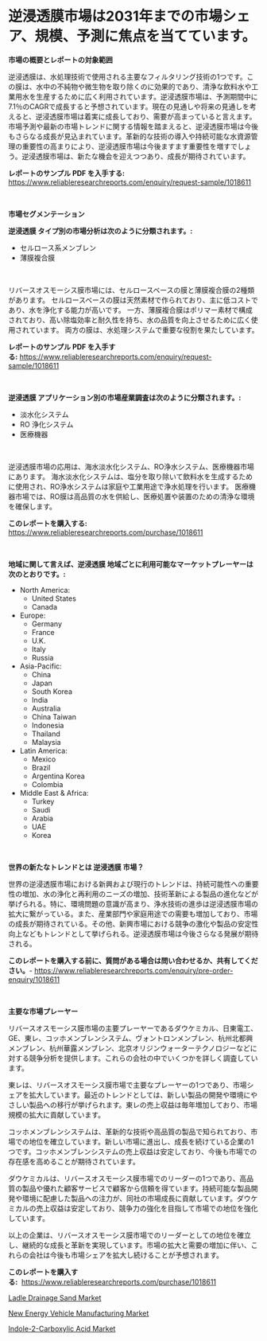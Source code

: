 <p><h1>逆浸透膜市場は2031年までの市場シェア、規模、予測に焦点を当てています。</h1></p><p><strong>市場の概要とレポートの対象範囲</strong></p>
<p><p>逆浸透膜は、水処理技術で使用される主要なフィルタリング技術の1つです。この膜は、水中の不純物や微生物を取り除くのに効果的であり、清浄な飲料水や工業用水を生産するために広く利用されています。逆浸透膜市場は、予測期間中に7.1％のCAGRで成長すると予想されています。現在の見通しや将来の見通しを考えると、逆浸透膜市場は着実に成長しており、需要が高まっていると言えます。市場予測や最新の市場トレンドに関する情報を踏まえると、逆浸透膜市場は今後もさらなる成長が見込まれています。革新的な技術の導入や持続可能な水資源管理の重要性の高まりにより、逆浸透膜市場は今後ますます重要性を増すでしょう。逆浸透膜市場は、新たな機会を迎えつつあり、成長が期待されています。</p></p>
<p><strong>レポートのサンプル PDF を入手する:</strong> <a href="https://www.reliableresearchreports.com/enquiry/request-sample/1018611">https://www.reliableresearchreports.com/enquiry/request-sample/1018611</a></p>
<p>&nbsp;</p>
<p><strong>市場セグメンテーション</strong></p>
<p><strong>逆浸透膜 タイプ別の市場分析は次のように分類されます。:</strong></p>
<p><ul><li>セルロース系メンブレン</li><li>薄膜複合膜</li></ul></p>
<p>&nbsp;</p>
<p><p>リバースオスモーシス膜市場には、セルロースベースの膜と薄膜複合膜の2種類があります。 セルロースベースの膜は天然素材で作られており、主に低コストであり、水を浄化する能力が高いです。 一方、薄膜複合膜はポリマー素材で構成されており、高い除塩効率と耐久性を持ち、水の品質を向上させるために広く使用されています。 両方の膜は、水処理システムで重要な役割を果たしています。</p></p>
<p><strong>レポートのサンプル PDF を入手する:</strong>&nbsp;<a href="https://www.reliableresearchreports.com/enquiry/request-sample/1018611">https://www.reliableresearchreports.com/enquiry/request-sample/1018611</a></p>
<p>&nbsp;</p>
<p><strong> 逆浸透膜 アプリケーション別の市場産業調査は次のように分類されます。:</strong></p>
<p><ul><li>淡水化システム</li><li>RO 浄化システム</li><li>医療機器</li></ul></p>
<p>&nbsp;</p>
<p><p>逆浸透膜市場の応用は、海水淡水化システム、RO浄水システム、医療機器市場にあります。 海水淡水化システムは、塩分を取り除いて飲料水を生成するために使用され、RO浄水システムは家庭や工業用途で浄水処理を行います。 医療機器市場では、RO膜は高品質の水を供給し、医療処置や装置のための清浄な環境を確保します。</p></p>
<p><strong>このレポートを購入する:</strong>&nbsp; <a href="https://www.reliableresearchreports.com/purchase/1018611">https://www.reliableresearchreports.com/purchase/1018611</a></p>
<p>&nbsp;</p>
<p><strong>地域に関して言えば、逆浸透膜 地域ごとに利用可能なマーケットプレーヤーは次のとおりです。:</strong></p>
<p><ul>
    <li>
        North America:
        <ul>
            <li>United States</li>
            <li>Canada</li>
        </ul>
    </li>
    <li>
        Europe:
        <ul>
            <li>Germany</li>
            <li>France</li>
            <li>U.K.</li>
            <li>Italy</li>
            <li>Russia</li>
        </ul>
    </li>
    <li>
        Asia-Pacific:
        <ul>
            <li>China</li>
            <li>Japan</li>
            <li>South Korea</li>
            <li>India</li>
            <li>Australia</li>
            <li>China Taiwan</li>
            <li>Indonesia</li>
            <li>Thailand</li>
            <li>Malaysia</li>
        </ul>
    </li>
    <li>
        Latin America:
        <ul>
            <li>Mexico</li>
            <li>Brazil</li>
            <li>Argentina Korea</li>
            <li>Colombia</li>
        </ul>
    </li>
    <li>
        Middle East & Africa:
        <ul>
            <li>Turkey</li>
            <li>Saudi</li>
            <li>Arabia</li>
            <li>UAE</li>
            <li>Korea</li>
        </ul>
    </li>
    </ul></p>
<p>&nbsp;</p>
<p><strong>世界の新たなトレンドとは 逆浸透膜 市場？</strong></p>
<p><p>世界の逆浸透膜市場における新興および現行のトレンドは、持続可能性への重要性の増加、水の浄化と再利用のニーズの増加、技術革新による製品の進化などが挙げられる。特に、環境問題の意識が高まり、浄水技術の進歩は逆浸透膜市場の拡大に繋がっている。また、産業部門や家庭用途での需要も増加しており、市場の成長が期待されている。その他、新興市場における競争の激化や製品の安定性向上などもトレンドとして挙げられる。逆浸透膜市場は今後さらなる発展が期待される。</p></p>
<p><strong>このレポートを購入する前に、質問がある場合は問い合わせるか、共有してください。</strong>- <a href="https://www.reliableresearchreports.com/enquiry/pre-order-enquiry/1018611">https://www.reliableresearchreports.com/enquiry/pre-order-enquiry/1018611</a></p>
<p>&nbsp;</p>
<p><strong>主要な市場プレーヤー</strong></p>
<p><p>リバースオスモーシス膜市場の主要プレーヤーであるダウケミカル、日東電工、GE、東レ、コッホメンブレンシステム、ヴォントロンメンブレン、杭州北都興メンブレン、杭州華露メンブレン、北京オリジンウォーターテクノロジーなどに対する競争分析を提供します。これらの会社の中でいくつかを詳しく調査しています。</p><p>東レは、リバースオスモーシス膜市場で主要なプレーヤーの1つであり、市場シェアを拡大しています。最近のトレンドとしては、新しい製品の開発や環境にやさしい製品への移行が挙げられます。東レの売上収益は毎年増加しており、市場規模の拡大に貢献しています。</p><p>コッホメンブレンシステムは、革新的な技術や高品質の製品で知られており、市場での地位を確立しています。新しい市場に進出し、成長を続けている企業の1つです。コッホメンブレンシステムの売上収益は安定しており、今後も市場での存在感を高めることが期待されています。</p><p>ダウケミカルは、リバースオスモーシス膜市場でのリーダーの1つであり、高品質の製品や優れた顧客サービスで顧客から信頼を得ています。持続可能な製品開発や環境に配慮した製品への注力が、同社の市場成長に貢献しています。ダウケミカルの売上収益は安定しており、競争力の強化を目指して市場での地位を強化しています。</p><p>以上の企業は、リバースオスモーシス膜市場でのリーダーとしての地位を確立し、継続的な成長と革新を実現しています。市場の拡大と需要の増加に伴い、これらの会社は今後も市場シェアを拡大し続けることが予想されます。</p></p>
<p><strong>このレポートを購入する:</strong>&nbsp;&nbsp;<a href="https://www.reliableresearchreports.com/purchase/1018611">https://www.reliableresearchreports.com/purchase/1018611</a></p>
<p><p><a href="https://view.publitas.com/reportprime-1/ladle-drainage-sand-market-growth-market-trends-covid-19-impact-and-forecasts-for-period-from-2023-2030/">Ladle Drainage Sand Market</a></p><p><a href="https://github.com/Sherrillcrooksxa8i18ucf2m/Market-Research-Report-List-1/blob/main/new-energy-vehicle-manufacturing-market.md">New Energy Vehicle Manufacturing Market</a></p><p><a href="https://view.publitas.com/reportprime-1/indole-2-carboxylic-acid-market-research-report-forecasted-for-period-from-2023-2030-by-market-type-market-application-and-region/">Indole-2-Carboxylic Acid Market</a></p></p>